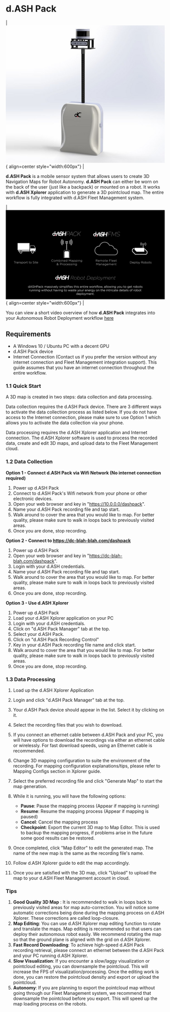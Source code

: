 # d.ASH Pack
| ![Screenshot](img/device.jpg){ align=center style="width:600px"} | 

**d.ASH Pack** is a mobile sensor system that allows users to create 3D Navigation Maps for Robot Autonomy. **d.ASH Pack** can either be worn on the back of the user (just like a backpack) or mounted on a robot. It works with **d.ASH Xplorer** application to generate a 3D pointcloud map. The entire workflow is fully integrated with d.ASH Fleet Management system.

| ![Screenshot](img/dpack-img.jpg){ align=center style="width:600px"} | 

You can view a short video overview of how **d.ASH Pack** integrates into your Autonomous Robot Deployment workflow [here](https://youtu.be/9q2ROiMkSFI)

## Requirements
- A Windows 10 / Ubuntu PC with a decent GPU
- d.ASH Pack device
- Internet Connection (Contact us if you prefer the version without any internet connection and Fleet Management integration support). This guide assumes that you have an internet connection throughout the entire workflow.

### 1.1 Quick Start
A 3D map is created in two steps: data collection and data processing. 

Data collection requires the d.ASH Pack device. There are 3 different ways to activate the data collection process as listed below. If you do not have access to the Internet connection, please make sure to use Option 1 which allows you to activate the data collection via your phone.

Data processing requires the d.ASH Xplorer application and Internet connection. The d.ASH Xplorer software is used to process the recorded data, create and edit 3D maps, and upload data to the Fleet Management cloud.

### 1.2 Data Collection
**Option 1 - Connect d.ASH Pack via Wifi Network (No internet connection required)**

1. Power up d.ASH Pack
2. Connect to d.ASH Pack's Wifi network from your phone or other electronic devices. 
3. Open your web browser and key in "https://10.0.0.0/dashpack".
4. Name your d.ASH Pack recording file and tap start.
5. Walk around to cover the area that you would like to map. For better quality, please make sure to walk in loops back to previously visited areas.
6. Once you are done, stop recording.

**Option 2 - Connect to https://dc-blah-blah.com/dashpack**

1. Power up d.ASH Pack
2. Open your web browser and key in "https://dc-blah-blah.com/dashpack".
3. Login with your d.ASH credentials.
4. Name your d.ASH Pack recording file and tap start.
5. Walk around to cover the area that you would like to map. For better quality, please make sure to walk in loops back to previously visited areas.
6. Once you are done, stop recording.

**Option 3 - Use d.ASH Xplorer**

1. Power up d.ASH Pack
2. Load your d.ASH Xplorer application on your PC
3. Login with your d.ASH credentials.
4. Click on "d.ASH Pack Manager" tab  at the top.
5. Select your d.ASH Pack.
6. Click on "d.ASH Pack Recording Control"
7. Key in your d.ASH Pack recording file name and click start.
8. Walk around to cover the area that you would like to map. For better quality, please make sure to walk in loops back to previously visited areas.
9. Once you are done, stop recording.

### 1.3 Data Processing
1. Load up the d.ASH Xplorer Application
2. Login and click "d.ASH Pack Manager" tab at the top.
3. Your d.ASH Pack device should appear in the list. Select it by clicking on it.
4. Select the recording files that you wish to download.
5. If you connect an ethernet cable between d.ASH Pack and your PC, you will have options to download the recordings via either an ethernet cable or wirelessly. For fast download speeds, using an Ethernet cable is recommended.
6. Change 3D mapping configuration to suite the environment of the recording. For mapping configuration explanations/tips, please refer to Mapping Configs section in Xplorer guide.
7. Select the preferred recording file and click "Generate Map" to start the map generation.
8. While it is running, you will have the following options:
    <ul>
        <li><strong>Pause</strong>: Pause the mapping process (Appear if mapping is running)</li>
        <li><strong>Resume</strong>: Resume the mapping process (Appear if mapping is paused)</li> 
        <li><strong>Cancel</strong>: Cancel the mapping process</li>
        <li><strong>Checkpoint</strong>: Export the current 3D map to Map Editor. This is used to backup the mapping progress, if problems arise in the future some good results can be restored.</li> 
    </ul>

9. Once completed, click "Map Editor" to edit the generated map. The name of the new map is the same as the recording file's name.
10. Follow d.ASH Xplorer guide to edit the map accordingly.
11. Once you are satisfied with the 3D map, click "Upload" to upload the map to your d.ASH Fleet Management account in cloud.

### Tips
1. **Good Quality 3D Map** : It is recommended to walk in loops back to previously visited areas for map auto-correction. You will notice some automatic corrections being done during the mapping process on d.ASH Xplorer. These corrections are called loop-closure.
2. **Map Editing**: You can use d.ASH Xplorer map editing function to rotate and translate the maps. Map editing is recommended so that users can deploy their autonomous robot easily. We recommend rotating the map so that the ground plane is aligned with the grid on d.ASH Xplorer.
3. **Fast Record Downloading**: To achieve high-speed d.ASH Pack recording retrieval, please connect an ethernet between the d.ASH Pack and your PC running d.ASH Xplorer.
4. **Slow Visualization**: If you encounter a slow/laggy visualization or pointcloud editing, you can downsample the pointcloud. This will increase the FPS of visualization/processing. Once the editing work is done, you can restore the pointcloud density and export or upload the pointcloud.
5. **Autonomy**: If you are planning to export the pointcloud map without going through our Fleet Management system, we recommend that downsample the pointcloud before you export. This will speed up the map loading process on the robots.




